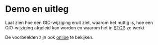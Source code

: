 # Demo en uitleg

Laat zien hoe een GIO-wijziging eruit ziet, waarom het nuttig is, hoe een 
GIO-wijziging afgeleid kan worden en waarom het in [STOP](@@@STOP_Documentatie_Url@@@)
zo werkt.

De voorbeelden zijn ook [online](@@@GeoTools_Online_Url@@@voorbeelden) te bekijken.